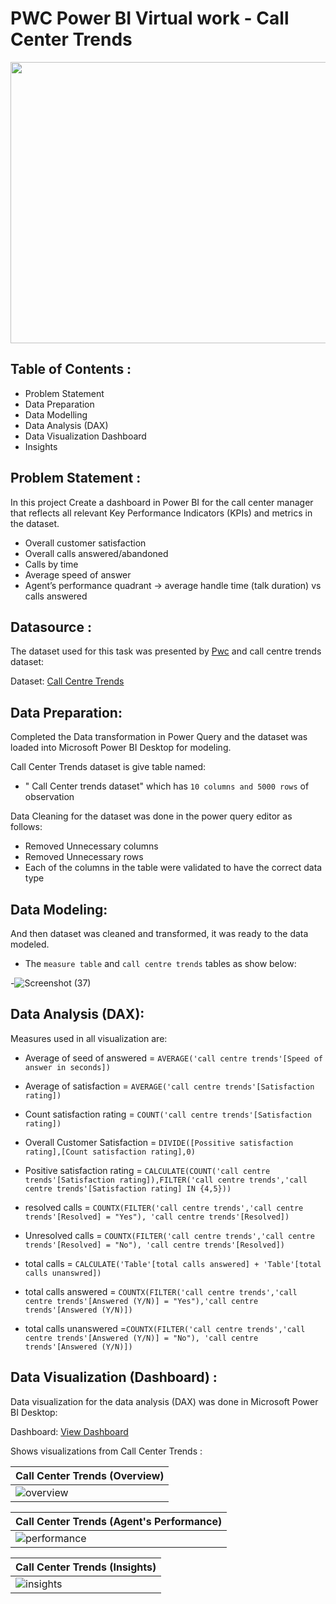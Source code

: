 # PWC Power BI Virtual work - Call Center Trends
 <div> 
  <img src="https://user-images.githubusercontent.com/118357991/227764081-750f7560-c9f7-4563-9cb3-74186769cb42.png"width="650" height="450"> 
</div>

## Table of Contents :

- Problem Statement
- Data Preparation
- Data Modelling
- Data Analysis (DAX)
- Data Visualization Dashboard
- Insights

## Problem Statement :
In this project Create a dashboard in Power BI for the call center manager that reflects all relevant Key Performance Indicators (KPIs) and metrics in the dataset.

- Overall customer satisfaction
- Overall calls answered/abandoned
- Calls by time
- Average speed of answer
- Agent’s performance quadrant -> average handle time (talk duration) vs calls answered

## Datasource :

The dataset used for this task was presented by [Pwc](https://www.pwc.ch/en/careers-with-pwc/students/virtual-case-experience.html) and call centre trends dataset:

Dataset: [Call Centre Trends](https://github.com/Anabil12/PWC-Power-BI-Virtual-Work-Experience/blob/main/01%20Call-Center-Dataset.xlsx)

## Data Preparation:

Completed the Data transformation in Power Query and the dataset was loaded into Microsoft Power BI Desktop for modeling.

Call Center Trends dataset is give table named:

- " Call Center trends dataset" which has `10 columns and 5000 rows` of observation

Data Cleaning for the dataset was done in the power query editor as follows:

- Removed Unnecessary columns
- Removed Unnecessary rows
- Each of the columns in the table were validated to have the correct data type

## Data Modeling:

And then dataset was cleaned and transformed, it was ready to the data modeled.

- The `measure table` and `call centre trends` tables as show below:

-![Screenshot (37)](https://user-images.githubusercontent.com/118357991/227766088-7fe8f2b3-b4b3-4cfd-a925-0895874ea956.png)

## Data Analysis (DAX):

Measures used in  all visualization are:

- Average of seed of answered = `AVERAGE('call centre trends'[Speed of answer in seconds])`

- Average of satisfaction = `AVERAGE('call centre trends'[Satisfaction rating])`

- Count satisfaction rating = `COUNT('call centre trends'[Satisfaction rating])`

- Overall Customer Satisfaction = `DIVIDE([Possitive satisfaction rating],[Count satisfaction rating],0)`

- Positive satisfaction rating = `CALCULATE(COUNT('call centre trends'[Satisfaction rating]),FILTER('call centre trends','call centre trends'[Satisfaction rating] IN {4,5}))`

- resolved calls = `COUNTX(FILTER('call centre trends','call centre trends'[Resolved] = "Yes"), 'call centre trends'[Resolved])`

- Unresolved calls = `COUNTX(FILTER('call centre trends','call centre trends'[Resolved] = "No"), 'call centre trends'[Resolved])`

- total calls =  `CALCULATE('Table'[total calls answered] + 'Table'[total calls unanswred])`

- total calls answered = `COUNTX(FILTER('call centre trends','call centre trends'[Answered (Y/N)] = "Yes"),'call centre trends'[Answered (Y/N)])`

- total calls unanswered =`COUNTX(FILTER('call centre trends','call centre trends'[Answered (Y/N)] = "No"), 'call centre trends'[Answered (Y/N)])`

## Data Visualization (Dashboard) :

Data visualization for the data analysis (DAX) was done in Microsoft Power BI Desktop:

Dashboard: [View Dashboard](https://www.novypro.com/project/yogeshkasar97)

Shows visualizations from Call Center Trends :

| Call Center Trends (Overview) |
| ----------- |
| ![overview](https://github.com/Anabil12/PWC-Power-BI-Virtual-Work-Experience/assets/118571332/5025926e-14ef-4b90-afb1-b461d8aa4f83) |


| Call Center Trends (Agent's Performance) |
| ----------- |
| ![performance](https://github.com/Anabil12/PWC-Power-BI-Virtual-Work-Experience/assets/118571332/24cdc504-2be6-44ce-8516-3b9d75ef17ee) |

| Call Center Trends (Insights) |
| ----------- |
| ![insights](https://github.com/Anabil12/PWC-Power-BI-Virtual-Work-Experience/assets/118571332/293b8b32-95a1-46f5-9d0e-3b0f7274f9b4) |




